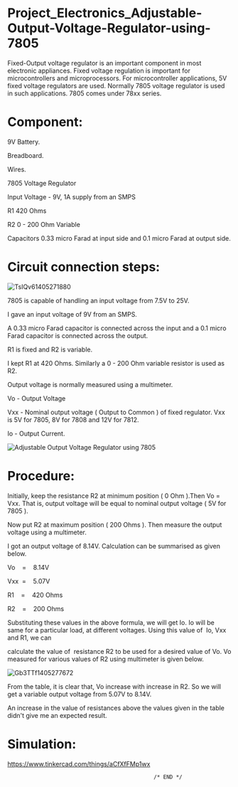 # Project_Electronics_Adjustable-Output-Voltage-Regulator-using-7805
Fixed-Output voltage regulator is an important component in most electronic appliances. Fixed voltage regulation is important for microcontrollers and microprocessors. For microcontroller applications, 5V fixed voltage regulators are used. Normally 7805 voltage regulator is used in such applications. 7805 comes under 78xx series.


# Component:

9V Battery.

Breadboard.

Wires.

7805               Voltage Regulator

Input Voltage  -  9V, 1A supply from an SMPS

R1            420 Ohms

R2            0 - 200 Ohm Variable  

Capacitors    0.33 micro Farad at input side and 0.1 micro Farad at output side.

# Circuit connection steps:


![TsIQv61405271880](https://user-images.githubusercontent.com/56201060/123808628-97319f00-d8f9-11eb-9160-88a1d3fc151a.jpg)

7805 is capable of handling an input voltage from 7.5V to 25V.

I gave an input voltage of 9V from an SMPS.

A 0.33 micro Farad capacitor is connected across the input and a 0.1 micro Farad capacitor is connected across the output.

R1 is fixed and R2 is variable. 

I kept R1 at 420 Ohms. Similarly a 0 - 200 Ohm variable resistor is used as R2.

Output voltage is normally measured using a multimeter.


Vo        -  Output Voltage

Vxx       -  Nominal output voltage ( Output to Common ) of fixed regulator. Vxx is 5V for 7805, 8V for 7808 and 12V for 7812.

Io        -  Output Current.


![Adjustable Output Voltage Regulator using 7805](https://user-images.githubusercontent.com/56201060/123807461-8896b800-d8f8-11eb-8a10-e714fcc452e7.png)



# Procedure:

Initially, keep the resistance R2 at minimum position ( 0 Ohm ).Then Vo = Vxx. That is, output voltage will be equal to nominal output voltage ( 5V for 7805 ).

Now put R2 at maximum position ( 200 Ohms ). Then measure the output voltage using a multimeter.

I got an output voltage of 8.14V. Calculation can be summarised as given below.

Vo     =    8.14V 

Vxx    =    5.07V 

R1     =    420 Ohms

R2     =    200 Ohms

Substituting these values in the above formula, we will get Io. Io will be same for a particular load, at different voltages. Using this value of  Io, Vxx and R1, we can 

calculate the value of  resistance R2 to be used for a desired value of Vo. Vo measured for various values of R2 using multimeter is given below.


![Gb3TTf1405277672](https://user-images.githubusercontent.com/56201060/123808594-913bbe00-d8f9-11eb-83c0-8c7c33fea36b.jpg)


From the table, it is clear that, Vo increase with increase in R2. So we will get a variable output voltage from 5.07V to 8.14V.

An increase in the value of resistances above the values given in the table didn't give me an expected result. 


# Simulation:

https://www.tinkercad.com/things/aCfXfFMp1wx


                                                  /* END */




